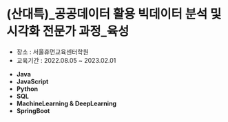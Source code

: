 # (산대특)_공공데이터 활용 빅데이터 분석 및 시각화 전문가 과정_육성
* 장소 : 서울휴먼교육센터학원
* 교육기간 : 2022.08.05 ~ 2023.02.01
- **Java**
- **JavaScript**
- **Python**
- **SQL**
- **MachineLearning & DeepLearning**
- **SpringBoot**